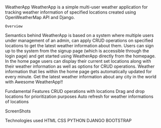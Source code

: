 WeatherApp
WeatherApp is a simple multi-user weather application for tracking weather information of specified locations created using OpenWeatherMap API and Django.
 

 
    Overview
Semantics behind WeatherApp is based on a system where multiple users under management of an admin, can apply CRUD operations on specified locations to get the latest weather information about them.
Users can sign up to the system from the signup page (which is accessible through the login page) and get started using WeatherApp directly from the homepage.
In the home page users can display their current set locations along with their weather information as well as options for CRUD operations. Weather information that lies within the home page gets automatically updated for every minute.
Get the latest weather information about any city in the world with Awesome WeatherApp!!



Fundamental Features
CRUD operations with locations
Drag and drop locations for prioritization purposes
Auto refresh for weather informations of locations
 
 
ScreenShots
 
 
 

 
 
 

 
 
 
 
 

Technologies used
HTML
CSS 
PYTHON
DJANGO
BOOTSTRAP

